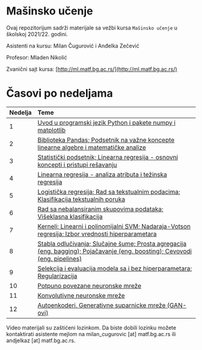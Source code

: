 # Mašinsko učenje

Ovaj repozitorijum sadrži materijale sa vežbi kursa `Mašinsko učenje` u školskoj 2021/22. godini.

Asistenti na kursu: Milan Čugurović i Anđelka Zečević

Profesor: Mladen Nikolić

Zvanični sajt kursa: [http://ml.matf.bg.ac.rs/](http://ml.matf.bg.ac.rs/)

# Časovi po nedeljama

|Nedelja | Teme |
|:--------|:------|
| 1 | [Uvod u programski jezik Python i pakete numpy i matplotlib](https://matf.webex.com/matf/ldr.php?RCID=275dc0326fab680d615d675770cd44b6) |
| 2 | [Biblioteka Pandas; Podsetnik na važne koncepte linearne algebre i matematičke analize](https://matf.webex.com/matf/ldr.php?RCID=ea1272c8cb28cf20cc1a1dcf2844dd77) | 
| 3 | [Statistički podsetnik; Linearna regresija - osnovni koncepti i pristupi rešavanju](https://matf.webex.com/matf/ldr.php?RCID=d46c799f59a43fd56d86e446083870c1) |
| 4 | [Linearna regresija - analiza atributa i težinska regresija](https://matf.webex.com/matf/ldr.php?RCID=56440b9a7a092454a7103807afacf2a9) |
| 5 | [Logistička regresija; Rad sa tekstualnim podacima; Klasifikacija tekstualnih poruka](https://matf.webex.com/matf/ldr.php?RCID=a9fa620942a5e49e32cb71d2cb9af85d) |
| 6 | [Rad sa nebalansiranim skupovima podataka; Višeklasna klasifikacija](https://matf.webex.com/matf/ldr.php?RCID=af11ed5fbbcc209525c752f9f4dd0b5e) |
| 7 | [Kerneli; Linearni i polinomijalni SVM; Nadaraja-Votson regresija; Izbor vrednosti hiperparametara](https://matf.webex.com/matf/ldr.php?RCID=41d75df748e1d92222d1e94fe78c83d8)|
| 8 | [Stabla odlučivanja; Slučajne šume; Prosta agregacija (eng. bagging); Pojačavanje (eng. boosting); Cevovodi (eng. pipelines)](https://matf.webex.com/matf/ldr.php?RCID=3b02b82e5ae3d916dfd234cc329642a0)|
| 9 | [Selekcija i evaluacija modela sa i bez hiperparametara; Regularizacija](https://matf.webex.com/matf/ldr.php?RCID=284beaba041a401a0733ba7c9068ab70) |
| 10 | [Potpuno povezane neuronske mreže](https://matf.webex.com/matf/ldr.php?RCID=5b57e6c38f5d7182a3872d51b1c4786e)|
| 11 | [Konvolutivne neuronske mreže](https://matf.webex.com/matf/ldr.php?RCID=67887580301fd2965dcd60cb3a93e7aa)
| 12 | [Autoenkoderi. Generativne suparnicke mreže (GAN-ovi)](https://matf.webex.com/matf/ldr.php?RCID=04ab0db1c1d88364a33c6edc33655140)

Video materijali su zaštićeni lozinkom. Da biste dobili lozinku možete kontaktirati asistente mejlom na milan_cugurovic [at] matf.bg.ac.rs ili andjelkaz [at] matf.bg.ac.rs. 

